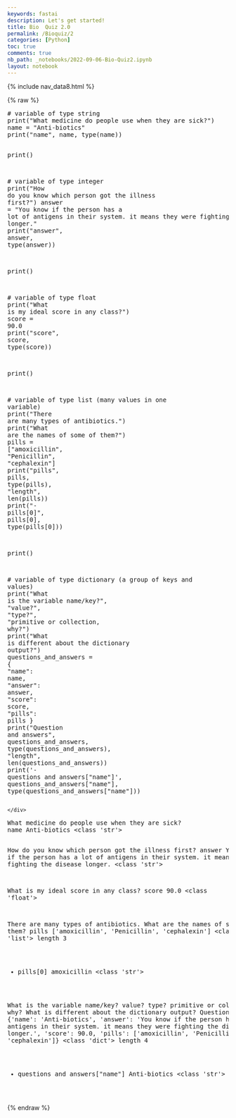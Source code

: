 ```yaml
---
keywords: fastai
description: Let's get started!
title: Bio  Quiz 2.0
permalink: /Bioquiz/2
categories: [Python]
toc: true
comments: true
nb_path: _notebooks/2022-09-06-Bio-Quiz2.ipynb
layout: notebook
---
```


<!--
#################################################
### THIS FILE WAS AUTOGENERATED! DO NOT EDIT! ###
#################################################
# file to edit: _notebooks/2022-09-06-Bio-Quiz2.ipynb
-->

<div class="container" id="notebook-container">
        
<div class="cell border-box-sizing text_cell rendered"><div class="inner_cell">
<div class="text_cell_render border-box-sizing rendered_html">
<p>{% include nav_data8.html %}</p>

</div>
</div>
</div>
    {% raw %}
    
<div class="cell border-box-sizing code_cell rendered">
<div class="input">

<div class="inner_cell">
    <div class="input_area">
<div class=" highlight hl-ipython3"><pre><span></span><span class="c1"># variable of type string</span>
<span class="nb">print</span><span class="p">(</span><span class="s2">&quot;What medicine do people use when they are sick?&quot;</span><span class="p">)</span>
<span class="n">name</span> <span class="o">=</span> <span class="s2">&quot;Anti-biotics&quot;</span>
<span class="nb">print</span><span class="p">(</span><span class="s2">&quot;name&quot;</span><span class="p">,</span> <span class="n">name</span><span class="p">,</span> <span class="nb">type</span><span class="p">(</span><span class="n">name</span><span class="p">))</span>

<span class="nb">print</span><span class="p">()</span>


<span class="c1"># variable of type integer</span>
<span class="nb">print</span><span class="p">(</span><span class="s2">&quot;How do you know which person got the illness first?&quot;</span><span class="p">)</span>
<span class="n">answer</span> <span class="o">=</span> <span class="s2">&quot;You know if the person has a lot of antigens in their system. it means they were fighting the disease longer.&quot;</span>
<span class="nb">print</span><span class="p">(</span><span class="s2">&quot;answer&quot;</span><span class="p">,</span> <span class="n">answer</span><span class="p">,</span> <span class="nb">type</span><span class="p">(</span><span class="n">answer</span><span class="p">))</span>

<span class="nb">print</span><span class="p">()</span>

<span class="c1"># variable of type float</span>
<span class="nb">print</span><span class="p">(</span><span class="s2">&quot;What is my ideal score in any class?&quot;</span><span class="p">)</span>
<span class="n">score</span> <span class="o">=</span> <span class="mf">90.0</span>
<span class="nb">print</span><span class="p">(</span><span class="s2">&quot;score&quot;</span><span class="p">,</span> <span class="n">score</span><span class="p">,</span> <span class="nb">type</span><span class="p">(</span><span class="n">score</span><span class="p">))</span>

<span class="nb">print</span><span class="p">()</span>

<span class="c1"># variable of type list (many values in one variable)</span>
<span class="nb">print</span><span class="p">(</span><span class="s2">&quot;There are many types of antibiotics.&quot;</span><span class="p">)</span>
<span class="nb">print</span><span class="p">(</span><span class="s2">&quot;What are the names of some of them?&quot;</span><span class="p">)</span>
<span class="n">pills</span> <span class="o">=</span> <span class="p">[</span><span class="s2">&quot;amoxicillin&quot;</span><span class="p">,</span> <span class="s2">&quot;Penicillin&quot;</span><span class="p">,</span> <span class="s2">&quot;cephalexin&quot;</span><span class="p">]</span>
<span class="nb">print</span><span class="p">(</span><span class="s2">&quot;pills&quot;</span><span class="p">,</span> <span class="n">pills</span><span class="p">,</span> <span class="nb">type</span><span class="p">(</span><span class="n">pills</span><span class="p">),</span> <span class="s2">&quot;length&quot;</span><span class="p">,</span> <span class="nb">len</span><span class="p">(</span><span class="n">pills</span><span class="p">))</span>
<span class="nb">print</span><span class="p">(</span><span class="s2">&quot;- pills[0]&quot;</span><span class="p">,</span> <span class="n">pills</span><span class="p">[</span><span class="mi">0</span><span class="p">],</span> <span class="nb">type</span><span class="p">(</span><span class="n">pills</span><span class="p">[</span><span class="mi">0</span><span class="p">]))</span>

<span class="nb">print</span><span class="p">()</span>

<span class="c1"># variable of type dictionary (a group of keys and values)</span>
<span class="nb">print</span><span class="p">(</span><span class="s2">&quot;What is the variable name/key?&quot;</span><span class="p">,</span> <span class="s2">&quot;value?&quot;</span><span class="p">,</span> <span class="s2">&quot;type?&quot;</span><span class="p">,</span> <span class="s2">&quot;primitive or collection, why?&quot;</span><span class="p">)</span>
<span class="nb">print</span><span class="p">(</span><span class="s2">&quot;What is different about the dictionary output?&quot;</span><span class="p">)</span>
<span class="n">questions_and_answers</span> <span class="o">=</span> <span class="p">{</span>
    <span class="s2">&quot;name&quot;</span><span class="p">:</span> <span class="n">name</span><span class="p">,</span>
    <span class="s2">&quot;answer&quot;</span><span class="p">:</span> <span class="n">answer</span><span class="p">,</span>
    <span class="s2">&quot;score&quot;</span><span class="p">:</span> <span class="n">score</span><span class="p">,</span>
    <span class="s2">&quot;pills&quot;</span><span class="p">:</span> <span class="n">pills</span>
<span class="p">}</span>
<span class="nb">print</span><span class="p">(</span><span class="s2">&quot;Question and answers&quot;</span><span class="p">,</span> <span class="n">questions_and_answers</span><span class="p">,</span> <span class="nb">type</span><span class="p">(</span><span class="n">questions_and_answers</span><span class="p">),</span> <span class="s2">&quot;length&quot;</span><span class="p">,</span> <span class="nb">len</span><span class="p">(</span><span class="n">questions_and_answers</span><span class="p">))</span>
<span class="nb">print</span><span class="p">(</span><span class="s1">&#39;- questions and answers[&quot;name&quot;]&#39;</span><span class="p">,</span> <span class="n">questions_and_answers</span><span class="p">[</span><span class="s2">&quot;name&quot;</span><span class="p">],</span> <span class="nb">type</span><span class="p">(</span><span class="n">questions_and_answers</span><span class="p">[</span><span class="s2">&quot;name&quot;</span><span class="p">]))</span>
</pre></div>

    </div>
</div>
</div>

<div class="output_wrapper">
<div class="output">

<div class="output_area">

<div class="output_subarea output_stream output_stdout output_text">
<pre>What medicine do people use when they are sick?
name Anti-biotics &lt;class &#39;str&#39;&gt;

How do you know which person got the illness first?
answer You know if the person has a lot of antigens in their system. it means they were fighting the disease longer. &lt;class &#39;str&#39;&gt;

What is my ideal score in any class?
score 90.0 &lt;class &#39;float&#39;&gt;

There are many types of antibiotics.
What are the names of some of them?
pills [&#39;amoxicillin&#39;, &#39;Penicillin&#39;, &#39;cephalexin&#39;] &lt;class &#39;list&#39;&gt; length 3
- pills[0] amoxicillin &lt;class &#39;str&#39;&gt;

What is the variable name/key? value? type? primitive or collection, why?
What is different about the dictionary output?
Question and answers {&#39;name&#39;: &#39;Anti-biotics&#39;, &#39;answer&#39;: &#39;You know if the person has a lot of antigens in their system. it means they were fighting the disease longer.&#39;, &#39;score&#39;: 90.0, &#39;pills&#39;: [&#39;amoxicillin&#39;, &#39;Penicillin&#39;, &#39;cephalexin&#39;]} &lt;class &#39;dict&#39;&gt; length 4
- questions and answers[&#34;name&#34;] Anti-biotics &lt;class &#39;str&#39;&gt;
</pre>
</div>
</div>

</div>
</div>

</div>
    {% endraw %}

</div>
 

